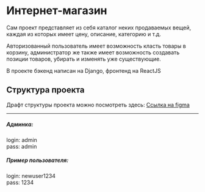 # Интернет-магазин

Сам проект представляет из себя каталог неких продаваемых вещей, каждая из которых имеет цену, описание, категорию и т.д.

Авторизованный пользователь имеет возможность класть товары в корзину, администратор же также имеет возможность создавать позиции товаров, убирать и изменять уже существующие.

В проекте бэкенд написан на Django, фронтенд на ReactJS

## Структура проекта
Драфт структуры проекта можно посмотреть здесь:
[Ссылка на figma](https://www.figma.com/design/l60Std7QxiUSEj4Gvk21eW/%D0%A1%D1%82%D1%80%D1%83%D0%BA%D1%82%D1%83%D1%80%D0%B0-%D0%BF%D1%80%D0%BE%D0%B5%D0%BA%D1%82%D0%B0-(%D0%B8%D0%BD%D1%82%D0%B5%D1%80%D0%BD%D0%B5%D1%82-%D0%BC%D0%B0%D0%B3%D0%B0%D0%B7%D0%B8%D0%BD)?node-id=0-1&t=VOw9Dsd7b97hF6ka-1)

---

##### Админка:
login: admin  
pass: admin

##### Пример пользователя: 
login: newuser1234  
pass: 1234
